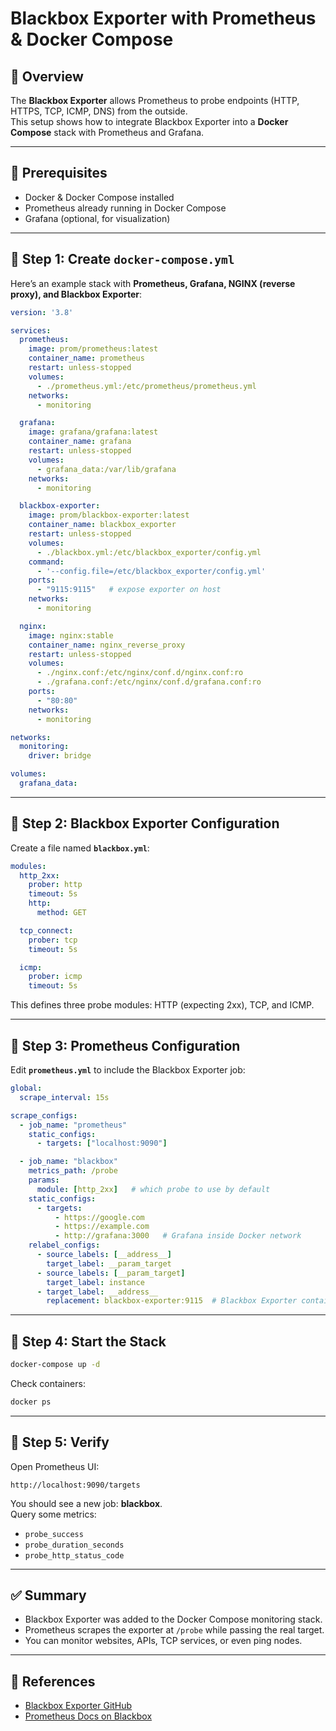# Blackbox Exporter with Prometheus & Docker Compose

## 📌 Overview
The **Blackbox Exporter** allows Prometheus to probe endpoints (HTTP, HTTPS, TCP, ICMP, DNS) from the outside.  
This setup shows how to integrate Blackbox Exporter into a **Docker Compose** stack with Prometheus and Grafana.

---

## 🔹 Prerequisites
- Docker & Docker Compose installed
- Prometheus already running in Docker Compose
- Grafana (optional, for visualization)

---

## 🔹 Step 1: Create `docker-compose.yml`

Here’s an example stack with **Prometheus, Grafana, NGINX (reverse proxy), and Blackbox Exporter**:

```yaml
version: '3.8'

services:
  prometheus:
    image: prom/prometheus:latest
    container_name: prometheus
    restart: unless-stopped
    volumes:
      - ./prometheus.yml:/etc/prometheus/prometheus.yml
    networks:
      - monitoring

  grafana:
    image: grafana/grafana:latest
    container_name: grafana
    restart: unless-stopped
    volumes:
      - grafana_data:/var/lib/grafana
    networks:
      - monitoring

  blackbox-exporter:
    image: prom/blackbox-exporter:latest
    container_name: blackbox_exporter
    restart: unless-stopped
    volumes:
      - ./blackbox.yml:/etc/blackbox_exporter/config.yml
    command:
      - '--config.file=/etc/blackbox_exporter/config.yml'
    ports:
      - "9115:9115"   # expose exporter on host
    networks:
      - monitoring

  nginx:
    image: nginx:stable
    container_name: nginx_reverse_proxy
    restart: unless-stopped
    volumes:
      - ./nginx.conf:/etc/nginx/conf.d/nginx.conf:ro
      - ./grafana.conf:/etc/nginx/conf.d/grafana.conf:ro
    ports:
      - "80:80"
    networks:
      - monitoring

networks:
  monitoring:
    driver: bridge

volumes:
  grafana_data:
```

---

## 🔹 Step 2: Blackbox Exporter Configuration

Create a file named **`blackbox.yml`**:

```yaml
modules:
  http_2xx:
    prober: http
    timeout: 5s
    http:
      method: GET

  tcp_connect:
    prober: tcp
    timeout: 5s

  icmp:
    prober: icmp
    timeout: 5s
```

This defines three probe modules: HTTP (expecting 2xx), TCP, and ICMP.

---

## 🔹 Step 3: Prometheus Configuration

Edit **`prometheus.yml`** to include the Blackbox Exporter job:

```yaml
global:
  scrape_interval: 15s

scrape_configs:
  - job_name: "prometheus"
    static_configs:
      - targets: ["localhost:9090"]

  - job_name: "blackbox"
    metrics_path: /probe
    params:
      module: [http_2xx]   # which probe to use by default
    static_configs:
      - targets:
          - https://google.com
          - https://example.com
          - http://grafana:3000   # Grafana inside Docker network
    relabel_configs:
      - source_labels: [__address__]
        target_label: __param_target
      - source_labels: [__param_target]
        target_label: instance
      - target_label: __address__
        replacement: blackbox-exporter:9115  # Blackbox Exporter container name
```

---

## 🔹 Step 4: Start the Stack

```bash
docker-compose up -d
```

Check containers:

```bash
docker ps
```

---

## 🔹 Step 5: Verify

Open Prometheus UI:

```
http://localhost:9090/targets
```

You should see a new job: **blackbox**.  
Query some metrics:

- `probe_success`
- `probe_duration_seconds`
- `probe_http_status_code`

---

## ✅ Summary
- Blackbox Exporter was added to the Docker Compose monitoring stack.  
- Prometheus scrapes the exporter at `/probe` while passing the real target.  
- You can monitor websites, APIs, TCP services, or even ping nodes.

---

## 🔗 References
- [Blackbox Exporter GitHub](https://github.com/prometheus/blackbox_exporter)
- [Prometheus Docs on Blackbox](https://prometheus.io/docs/blackbox_exporter/)
